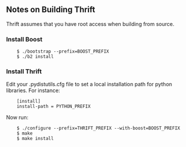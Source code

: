 ## Notes on Building Thrift

Thrift assumes that you have root access when building from source.

### Install Boost

        $ ./bootstrap --prefix=BOOST_PREFIX
        $ ./b2 install

### Install Thrift

Edit your .pydistutils.cfg file to set a local installation path for python libraries. For instance:

        [install]
        install-path = PYTHON_PREFIX

Now run:

        $ ./configure --prefix=THRIFT_PREFIX --with-boost=BOOST_PREFIX
        $ make
        $ make install
